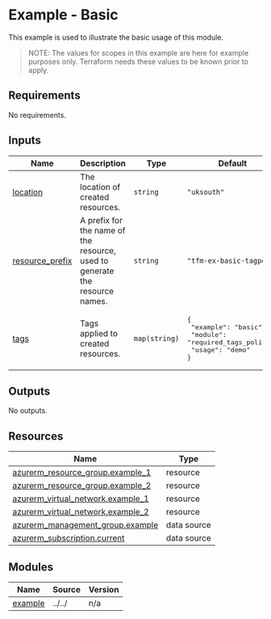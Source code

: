 # Example - Basic

This example is used to illustrate the basic usage of this module.

> NOTE: The values for scopes in this example are here for example purposes only. Terraform needs these values to be known prior to apply.

<!-- BEGIN_TF_DOCS -->
## Requirements

No requirements.

## Inputs

| Name | Description | Type | Default | Required |
|------|-------------|------|---------|:--------:|
| <a name="input_location"></a> [location](#input\_location) | The location of created resources. | `string` | `"uksouth"` | no |
| <a name="input_resource_prefix"></a> [resource\_prefix](#input\_resource\_prefix) | A prefix for the name of the resource, used to generate the resource names. | `string` | `"tfm-ex-basic-tagpol"` | no |
| <a name="input_tags"></a> [tags](#input\_tags) | Tags applied to created resources. | `map(string)` | <pre>{<br>  "example": "basic",<br>  "module": "required_tags_policy",<br>  "usage": "demo"<br>}</pre> | no |

## Outputs

No outputs.

## Resources

| Name | Type |
|------|------|
| [azurerm_resource_group.example_1](https://registry.terraform.io/providers/hashicorp/azurerm/latest/docs/resources/resource_group) | resource |
| [azurerm_resource_group.example_2](https://registry.terraform.io/providers/hashicorp/azurerm/latest/docs/resources/resource_group) | resource |
| [azurerm_virtual_network.example_1](https://registry.terraform.io/providers/hashicorp/azurerm/latest/docs/resources/virtual_network) | resource |
| [azurerm_virtual_network.example_2](https://registry.terraform.io/providers/hashicorp/azurerm/latest/docs/resources/virtual_network) | resource |
| [azurerm_management_group.example](https://registry.terraform.io/providers/hashicorp/azurerm/latest/docs/data-sources/management_group) | data source |
| [azurerm_subscription.current](https://registry.terraform.io/providers/hashicorp/azurerm/latest/docs/data-sources/subscription) | data source |

## Modules

| Name | Source | Version |
|------|--------|---------|
| <a name="module_example"></a> [example](#module\_example) | ../../ | n/a |
<!-- END_TF_DOCS -->
